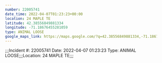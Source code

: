 ```yaml
---
number: 22005741
date_time: 2022-04-07T01:23:23+00:00
location: 24 MAPLE TE
latitude: 42.38556849881334
longitude: -71.18676455281059
type: ANIMAL LOOSE
google_maps_link: https://maps.google.com/?q=42.38556849881334,-71.18676455281059
---
```


;;;Incident #: 22005741   Date: 2022-04-07 01:23:23    Type: ANIMAL LOOSE;;;Location: 24 MAPLE TE;;;
